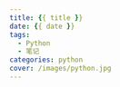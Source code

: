 ```yaml
---
title: {{ title }}
date: {{ date }}
tags:
  - Python
  - 笔记
categories: python
cover: /images/python.jpg
---
```


